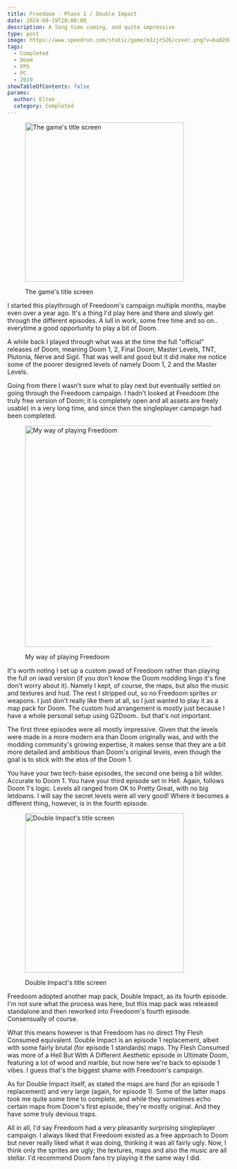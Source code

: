 ```yaml
---
title: Freedoom - Phase 1 / Double Impact
date: 2024-09-19T20:00:00
description: A long time coming, and quite impressive
type: post
image: https://www.speedrun.com/static/game/m1zjr526/cover.png?v=ba02de7
tags:
  - Completed
  - Doom
  - FPS
  - PC
  - 2019
showTableOfContents: false
params:
  author: Eltee
  category: Completed
---
```

<figure><img src="https://www.speedrun.com/static/game/m1zjr526/cover.png?v=ba02de7" alt="The game's title screen" width="360px "><figcaption><p>The game's title screen</p></figcaption></figure>

I started this playthrough of Freedoom's campaign multiple months, maybe even over a year ago. It's a thing I'd play here and there and slowly get through the different episodes. A lull in work, some free time and so on.. everytime a good opportunity to play a bit of Doom.

A while back I played through what was at the time the full "official" releases of Doom, meaning Doom 1, 2, Final Doom, Master Levels, TNT, Plutonia, Nerve and Sigil. That was well and good but it did make me notice some of the poorer designed levels of namely Doom 1, 2 and the Master Levels.

Going from there I wasn't sure what to play next but eventually settled on going through the Freedoom campaign. I hadn't looked at Freedoom (the truly free version of Doom; it is completely open and all assets are freely usable) in a very long time, and since then the singleplayer campaign had been completed.

<figure><img src="/images/completed/freedoom/screenshot.jpg" alt="My way of playing Freedoom" width="500px "><figcaption><p>My way of playing Freedoom</p></figcaption></figure>

It's worth noting I set up a custom pwad of Freedoom rather than playing the full on iwad version (if you don't know the Doom modding lingo it's fine don't worry about it). Namely I kept, of course, the maps, but also the music and textures and hud. The rest I stripped out, so no Freedoom sprites or weapons. I just don't really like them at all, so I just wanted to play it as a map pack for Doom. The custom hud arrangement is mostly just because I have a whole personal setup using GZDoom.. but that's not important.

The first three episodes were all mostly impressive. Given that the levels were made in a more modern era than Doom originally was, and with the modding community's growing expertise, it makes sense that they are a bit more detailed and ambitious than Doom's original levels, even though the goal is to stick with the etos of the Doom 1. 

You have your two tech-base episodes, the second one being a bit wilder. Accurate to Doom 1. You have your third episode set in Hell. Again, follows Doom 1's logic. Levels all ranged from OK to Pretty Great, with no big letdowns. I will say the secret levels were all very good! Where it becomes a different thing, however, is in the fourth episode.

<figure><img src="https://doomwiki.org/w/images/9/9c/Double_Impact_title.png" alt="Double Impact's title screen" width="360px "><figcaption><p>Double Impact's title screen</p></figcaption></figure>

Freedoom adopted another map pack, Double Impact, as its fourth episode. I'm not sure what the process was here, but this map pack was released standalone and then reworked into Freedoom's fourth episode. Consensually of course.

What this means however is that Freedoom has no direct Thy Flesh Consumed equivalent. Double Impact is an episode 1 replacement, albeit with some fairly brutal (for episode 1 standards) maps. Thy Flesh Consumed was more of a Hell But With A Different Aesthetic episode in Ultimate Doom, featuring a lot of wood and marble, but now here we're back to episode 1 vibes. I guess that's the biggest shame with Freedoom's campaign.

As for Double Impact itself, as stated the maps are hard (for an episode 1 replacement) and very large (again, for episode 1). Some of the latter maps took me quite some time to complete, and while they sometimes echo certain maps from Doom's first episode, they're mostly original. And they have some truly devious traps.

All in all, I'd say Freedoom had a very pleasantly surprising singleplayer campaign. I always liked that Freedoom existed as a free approach to Doom but never really liked what it was doing, thinking it was all fairly ugly. Now, I think only the sprites are ugly; the textures, maps and also the music are all stellar. I'd recommend Doom fans try playing it the same way I did.
